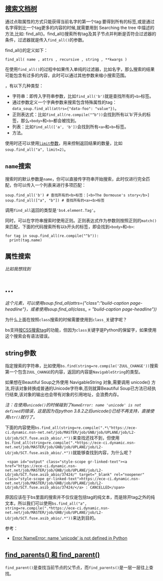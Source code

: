 ## [搜索文档树](https://beautifulsoup.readthedocs.io/zh_CN/v4.4.0/#id27)

通过点取属性的方式只能获得当前名字的第一个tag:要得到所有的<a>标签,或是通过名字得到比一个tag更多的内容的时候,就需要用到 Searching the tree 中描述的方法,比如: find_all()。find_all()搜索所有tag及其子节点并判断是否符合过滤器的条件，过滤器就是传入`find_all()`的参数。

find_all()的定义如下：

```
find_all( name , attrs , recursive , string , **kwargs )
```

在使用`find_all()`的过程中如果传入单纯的过滤器，比如名字，那么搜索的结果可能包含有过多的内容，此时可以通过其他参数来缩小搜索范围。

，有以下几种类型：

- 字符串：即传入字符串参数，比如`find_all('b')`就是查找所有的`<b>`标签。
- 通过参数定义一个字典参数来搜索包含特殊属性的tag：`data_soup.find_all(attrs={"data-foo": "value"})`。
- 正则表达式：比如`find_all(re.compile("^b"))`会找到所有以'b'开头的标签，那么`<body>`和`<b>`都会被找到。
- 列表：比如`find_all(['a', 'b'])`会找到所有`<a>`和`<b>`标签。
- 方法。

使用时还可以使用[`limit`参数](https://beautifulsoup.readthedocs.io/zh_CN/v4.4.0/#limit)，用来控制返回结果的数量，比如`soup.find_all("a", limit=2)`。


## `name`搜索

搜索时的默认参数是`name`，你可以直接传字符串开始搜索，此时仅进行完全匹配，你可以传入一个列表来进行多项匹配：

```
soup.find_all('b') # 查找所有的<b>标签：[<b>The Dormouse's story</b>]
soup.find_all(["a", "b"]) # 查找所有的<a><b>标签
```

调用`find_all`返回的类型是`'bs4.element.Tag'`。

同时，可以在字符串搜索时使用正则。正则表达式作为参数则按照正则的`match()`来匹配，下面的代码搜索所有以`b`开头的标签，即会找到`<body>`和`<b>`:

```
for tag in soup.find_all(re.compile("^b")):
  print(tag.name)
```


## 属性搜索

*比如我想找到<h1 class="build-caption page-headline">...</h1>这个元素，可以使用soup.find_all(attrs={"class":"build-caption page-headline"}，或者使用soup.find_all(class_ = "build-caption page-headline"))*

为什么上面在按照`class`搜索的时候需要使用到`class_`关键字呢？

bs支持[按CSS搜索tag](https://beautifulsoup.readthedocs.io/zh_CN/v4.4.0/#css)的功能，但因为`class`关键字是Python的保留字，如果使用这个搜索会有语法错误。



## string参数

指定搜索的字符串，比如使用`bs.find(string=re.compile('ZUUL_CHANGE'))`搜索第一个包含`ZUUL_CHANGE`的内容，返回的内容是`NavigableString`的类型。

如果想在Beautiful Soup之外使用 NavigableString 对象,需要调用 unicode() 方法,将该对象转换成普通的Unicode字符串,否则就算Beautiful Soup已方法已经执行结束,该对象的输出也会带有对象的引用地址，会浪费内存。

*注：在使用`unicode()`的时候碰到了`NameError: name 'unicode' is not defined`的错误，这是因为在python 3.8.2之后unicode()已经不再支持，直接使用`str()`就行了。*

下面的内容使用`bs.find_all(string=re.compile(".*\"https://ece-ci.dynamic.nsn-net.net/job/MASTER/job/GNB/job/UPLANE/job/L2-LO/job/SCT.fuse.asib_abio/.*"))`来查找还找不到，但使用`bs.find_all(string=re.compile(".*https://ece-ci.dynamic.nsn-net.net/job/MASTER/job/GNB/job/UPLANE/job/L2-LO/job/SCT.fuse.asib_abio/.*"))`就能够查找到内容，为什么呢？

```
 <span id="output" class="style-scope gr-linked-text"><a href="https://ece-ci.dynamic.nsn-net.net/job/MASTER/job/GNB/job/UPLANE/job/L2-LO/job/SCT.fuse.asib_abio/37424/" target="_blank" rel="noopener" class="style-scope gr-linked-text">https://ece-ci.dynamic.nsn-net.net/job/MASTER/job/GNB/job/UPLANE/job/L2-LO/job/SCT.fuse.asib_abio/37424/</a> : CANCELLED</span>
```

原因应该在于bs里面的搜索并不仅仅是包括tag的纯文本，而是除开tag之外的纯文本，所以我们可以使用`bs.find_all("a", string=re.compile(".*https://ece-ci.dynamic.nsn-net.net/job/MASTER/job/GNB/job/UPLANE/job/L2-LO/job/SCT.fuse.asib_abio/.*"))`来达到目的。

参考：

- [Error NameError: name 'unicode' is not defined in Python](https://quizdeveloper.com/faq/error-nameerror-name-unicode-is-not-defined-in-python-aid2312)


## [find_parents() 和 find_parent()](https://beautifulsoup.readthedocs.io/zh_CN/v4.4.0/#find-parents-find-parent)

`find_parent()`是查找当前节点的父节点，而`find_parents()`是一层一层往上查找。